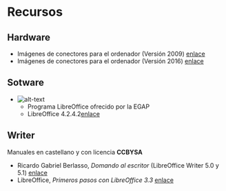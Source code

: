# Recursos
## Hardware
+ Imágenes de conectores para el ordenador (Versión 2009) [enlace](http://orig00.deviantart.net/1ddc/f/2009/203/1/c/computer_hardware_poster_1_7_by_sonic840.png "Imágenes de conectores y puertos v1.7")
+ Imágenes de conectores para el ordenador (Versión 2016) [enlace](http://sonic840.deviantart.com/art/Computer-Hardware-Chart-2-0-587798335 "Imágenes de conectores y puertos v2.0")

## Sotware
+ ![alt-text](https://wiki.documentfoundation.org/images/5/58/LibreOffice_external_logo_100px.png "Logo LibreOffice")
  - Programa LibreOffice ofrecido por la EGAP
  - LibreOffice 4.2.4.2[enlace](http://egap.xunta.gal/temarios/temariosPorCategoria/13 "LibreOffice 4.2.4.2 EGAP")

## Writer
Manuales en castellano y con licencia __CCBYSA__
+ Ricardo Gabriel Berlasso, _Domando al escritor_ (LibreOffice Writer 5.0 y 5.1)
[enlace](https://elpinguinotolkiano.files.wordpress.com/2016/04/domandoalescritor-2016.pdf "Ricardo Gabriel Berlasso - Domando al escritor")
+ LibreOffice, _Primeros pasos con LibreOffice 3.3_
[enlace](https://wiki.documentfoundation.org/images/b/b9/0100GS3-PrimerosPasosConLibO.pdf "LibreOffice - Primeros pasos con LibreOffice 3.3")
